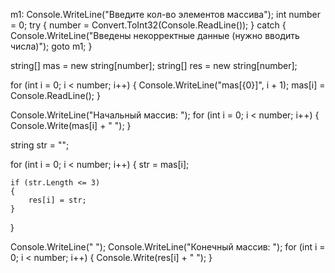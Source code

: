 m1:
Console.WriteLine("Введите кол-во элементов массива");
int number = 0;
try
{
    number = Convert.ToInt32(Console.ReadLine());
}
catch
{
    Console.WriteLine("Введены некорректные данные (нужно вводить числа)");
    goto m1;
}

string[] mas = new string[number];
string[] res = new string[number];

for (int i = 0; i < number; i++)
{
    Console.WriteLine("mas[{0}]", i + 1);
    mas[i] = Console.ReadLine();
}

Console.WriteLine("Начальный массив: ");
for (int i = 0; i < number; i++)
{
    Console.Write(mas[i] + " ");
}

string str = "";

for (int i = 0; i < number; i++)
{
    str = mas[i];

    if (str.Length <= 3)
    {
        res[i] = str;
    }
}

Console.WriteLine(" ");
Console.WriteLine("Конечный массив: ");
for (int i = 0; i < number; i++)
{
    Console.Write(res[i] + " ");
}
